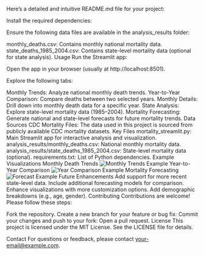 Here’s a detailed and intuitive README.md file for your project:

Install the required dependencies:

Ensure the following data files are available in the analysis_results folder:

monthly_deaths.csv: Contains monthly national mortality data.
state_deaths_1985_2004.csv: Contains state-level mortality data (optional for state analysis).
Usage
Run the Streamlit app:

Open the app in your browser (usually at http://localhost:8501).

Explore the following tabs:

Monthly Trends: Analyze national monthly death trends.
Year-to-Year Comparison: Compare deaths between two selected years.
Monthly Details: Drill down into monthly death data for a specific year.
State Analysis: Explore state-level mortality data (1985–2004).
Mortality Forecasting: Generate national and state-level forecasts for future mortality trends.
Data Sources
CDC Mortality Files: The data used in this project is sourced from publicly available CDC mortality datasets.
Key Files
mortality_streamlit.py: Main Streamlit app for interactive analysis and visualization.
analysis_results/monthly_deaths.csv: National monthly mortality data.
analysis_results/state_deaths_1985_2004.csv: State-level mortality data (optional).
requirements.txt: List of Python dependencies.
Example Visualizations
Monthly Death Trends
<img alt="Monthly Trends Example" src="https://via.placeholder.com/800x400?text=Monthly+Trends+Chart">
Year-to-Year Comparison
<img alt="Year Comparison Example" src="https://via.placeholder.com/800x400?text=Year-to-Year+Comparison+Chart">
Mortality Forecasting
<img alt="Forecast Example" src="https://via.placeholder.com/800x400?text=Mortality+Forecast+Chart">
Future Enhancements
Add support for more recent state-level data.
Include additional forecasting models for comparison.
Enhance visualizations with more customization options.
Add demographic breakdowns (e.g., age, gender).
Contributing
Contributions are welcome! Please follow these steps:

Fork the repository.
Create a new branch for your feature or bug fix:
Commit your changes and push to your fork:
Open a pull request.
License
This project is licensed under the MIT License. See the LICENSE file for details.

Contact
For questions or feedback, please contact your-email@example.com.

